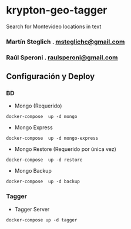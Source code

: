 # krypton-geo-tagger
Search for Montevideo locations in text


### Martín Steglich . msteglichc@gmail.com
### Raúl Speroni . raulsperoni@gmail.com



## Configuración y Deploy

### BD
* Mongo (Requerido)
```
docker-compose  up -d mongo
```
* Mongo Express
```
docker-compose  up -d mongo-express
```
* Mongo Restore (Requerido por única vez)

```
docker-compose  up -d restore
```
* Mongo Backup

```
docker-compose  up -d backup
```

### Tagger
* Tagger Server

```
docker-compose up -d tagger
```

